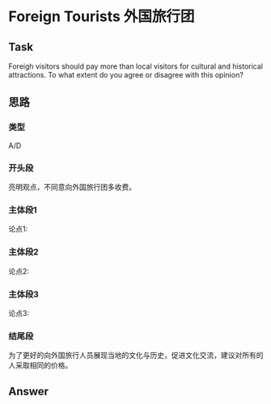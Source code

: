 # Foreign Tourists  外国旅行团

## Task
Foreigh visitors should pay more than local visitors for cultural and historical attractions.
To what extent do you agree or disagree with this opinion?

## 思路

### 类型 
A/D

### 开头段
亮明观点，不同意向外国旅行团多收费。

### 主体段1
论点1:  

### 主体段2
论点2:
### 主体段3
论点3:

### 结尾段
为了更好的向外国旅行人员展现当地的文化与历史，促进文化交流，建议对所有的人采取相同的价格。

## Answer

